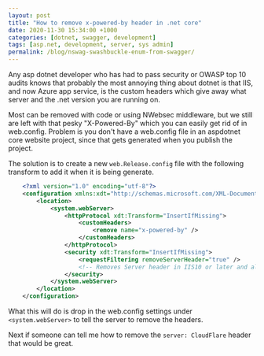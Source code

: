 ```yaml
---
layout: post
title: "How to remove x-powered-by header in .net core"
date: 2020-11-30 15:34:00 +1000
categories: [dotnet, swagger, development]
tags: [asp.net, development, server, sys admin]
permalink: /blog/nswag-swashbuckle-enum-from-swagger/
---
```


Any asp dotnet developer who has had to pass security or OWASP top 10 audits knows that probably the most annoying thing about dotnet is that IIS, and now Azure app service, is the custom headers which give away what server and the .net version you are running on.

Most can be removed with code or using NWebsec middleware, but we still are left with that pesky "X-Powered-By" which you can easily get rid of in web.config.
Problem is you don't have a web.config file in an aspdotnet core website project, since that gets generated when you publish the project.

The solution is to create a new `web.Release.config` file with the following transform to add it when it is being generate.

```xml
    <?xml version="1.0" encoding="utf-8"?>
    <configuration xmlns:xdt="http://schemas.microsoft.com/XML-Document-Transform">
        <location>
            <system.webServer>
                <httpProtocol xdt:Transform="InsertIfMissing">
                    <customHeaders>
                        <remove name="x-powered-by" />
                    </customHeaders>
                </httpProtocol>
                <security xdt:Transform="InsertIfMissing">
                    <requestFiltering removeServerHeader="true" />
                    <!-- Removes Server header in IIS10 or later and also in Azure Web Apps -->
                </security>
            </system.webServer>
        </location>
    </configuration>
```

What this will do is drop in the web.config settings under `<system.webServer>` to tell the server to remove the headers.

Next if someone can tell me how to remove the `server: CloudFlare` header that would be great.
